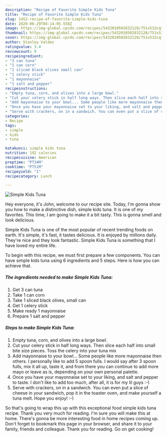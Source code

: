 ```yaml
---
description: "Recipe of Favorite Simple Kids Tuna"
title: "Recipe of Favorite Simple Kids Tuna"
slug: 1452-recipe-of-favorite-simple-kids-tuna
date: 2020-06-29T04:14:05.558Z
image: https://img-global.cpcdn.com/recipes/5432010502832128/751x532cq70/simple-kids-tuna-recipe-main-photo.jpg
thumbnail: https://img-global.cpcdn.com/recipes/5432010502832128/751x532cq70/simple-kids-tuna-recipe-main-photo.jpg
cover: https://img-global.cpcdn.com/recipes/5432010502832128/751x532cq70/simple-kids-tuna-recipe-main-photo.jpg
author: Stanley Valdez
ratingvalue: 3.4
reviewcount: 9
recipeingredient:
- "3 can tuna"
- "1 can corn"
- "1 sliced black olives small can"
- "1 celery stick"
- "1 mayonnaise"
- "1 salt and pepper"
recipeinstructions:
- "Empty tuna, corn, and olives into a large bowl."
- "Cut your celery stick in half long ways. Then slice each half into small bite size pieces. Toss the celery into your tuna mix"
- "Add mayonnaise to your bowl... Some people like more mayonnaise then others. I personally like to add 5 spoon fulls. I would say after 3 spoon fulls, mix it all up, taste it, and from there you can continue to add more mayo or leave as is, depending on your own personal palette."
- "Once you have your mayonnaise set to your liking, and salt and pepper to taste. I don&#39;t like to add too much, after all, it is for my lil guys :-)"
- "Serve with crackers, on in a sandwich. You can even put a slice of cheese in your sandwich, pop it in the toaster oven, and make yourself a tuna melt. Hope you enjoy! :-)"
categories:
- Recipe
tags:
- simple
- kids
- tuna

katakunci: simple kids tuna 
nutrition: 192 calories
recipecuisine: American
preptime: "PT34M"
cooktime: "PT51M"
recipeyield: "1"
recipecategory: Lunch

---
```



![Simple Kids Tuna](https://img-global.cpcdn.com/recipes/5432010502832128/751x532cq70/simple-kids-tuna-recipe-main-photo.jpg)

Hey everyone, it's John, welcome to our recipe site. Today, I'm gonna show you how to make a distinctive dish, simple kids tuna. It is one of my favorites. This time, I am going to make it a bit tasty. This is gonna smell and look delicious.

Simple Kids Tuna is one of the most popular of recent trending foods on earth. It's simple, it's fast, it tastes delicious. It is enjoyed by millions daily. They're nice and they look fantastic. Simple Kids Tuna is something that I have loved my entire life.




To begin with this recipe, we must first prepare a few components. You can have simple kids tuna using 6 ingredients and 5 steps. Here is how you can achieve that.

<!--inarticleads1-->

##### The ingredients needed to make Simple Kids Tuna:

1. Get 3 can tuna
1. Take 1 can corn
1. Take 1 sliced black olives, small can
1. Get 1 celery stick
1. Make ready 1 mayonnaise
1. Prepare 1 salt and pepper




<!--inarticleads2-->

##### Steps to make Simple Kids Tuna:

1. Empty tuna, corn, and olives into a large bowl.
1. Cut your celery stick in half long ways. Then slice each half into small bite size pieces. Toss the celery into your tuna mix
1. Add mayonnaise to your bowl... Some people like more mayonnaise then others. I personally like to add 5 spoon fulls. I would say after 3 spoon fulls, mix it all up, taste it, and from there you can continue to add more mayo or leave as is, depending on your own personal palette.
1. Once you have your mayonnaise set to your liking, and salt and pepper to taste. I don&#39;t like to add too much, after all, it is for my lil guys :-)
1. Serve with crackers, on in a sandwich. You can even put a slice of cheese in your sandwich, pop it in the toaster oven, and make yourself a tuna melt. Hope you enjoy! :-)




So that's going to wrap this up with this exceptional food simple kids tuna recipe. Thank you very much for reading. I'm sure you will make this at home. There's gonna be more interesting food in home recipes coming up. Don't forget to bookmark this page in your browser, and share it to your family, friends and colleague. Thank you for reading. Go on get cooking!
